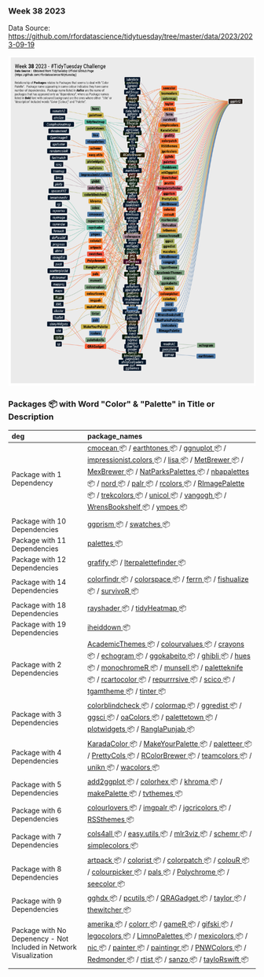 ### Week 38 2023

Data Source: <https://github.com/rfordatascience/tidytuesday/tree/master/data/2023/2023-09-19>

![](https://github.com/chichacha/tidy_tuesday/blob/main/2023/week-38/output/PNG/tidy_tuesday_wk38@2x.png?raw=true)

### Packages 📦 with Word "Color" & "Palette" in Title or Description

| deg                                                               | package_names                                                                                                                                                                                                                                                                                                                                                                                                                                                                                                                                                                                                                                                                                                                                                                                                                                                                                                                                                                                                                                                                                                                                                                                                                                                                                                                                                                                                             |
|:------------------------------------------------------------------|:--------------------------------------------------------------------------------------------------------------------------------------------------------------------------------------------------------------------------------------------------------------------------------------------------------------------------------------------------------------------------------------------------------------------------------------------------------------------------------------------------------------------------------------------------------------------------------------------------------------------------------------------------------------------------------------------------------------------------------------------------------------------------------------------------------------------------------------------------------------------------------------------------------------------------------------------------------------------------------------------------------------------------------------------------------------------------------------------------------------------------------------------------------------------------------------------------------------------------------------------------------------------------------------------------------------------------------------------------------------------------------------------------------------------------|
| Package with 1 Dependency                                         | <a href='https://CRAN.R-project.org/package=cmocean'> cmocean </a> 📦 / <a href='https://CRAN.R-project.org/package=earthtones'> earthtones </a> 📦 / <a href='https://CRAN.R-project.org/package=ggnuplot'> ggnuplot </a> 📦 / <a href='https://CRAN.R-project.org/package=impressionist.colors'> impressionist.colors </a> 📦 / <a href='https://CRAN.R-project.org/package=lisa'> lisa </a> 📦 / <a href='https://CRAN.R-project.org/package=MetBrewer'> MetBrewer </a> 📦 / <a href='https://CRAN.R-project.org/package=MexBrewer'> MexBrewer </a> 📦 / <a href='https://CRAN.R-project.org/package=NatParksPalettes'> NatParksPalettes </a> 📦 / <a href='https://CRAN.R-project.org/package=nbapalettes'> nbapalettes </a> 📦 / <a href='https://CRAN.R-project.org/package=nord'> nord </a> 📦 / <a href='https://CRAN.R-project.org/package=palr'> palr </a> 📦 / <a href='https://CRAN.R-project.org/package=rcolors'> rcolors </a> 📦 / <a href='https://CRAN.R-project.org/package=RImagePalette'> RImagePalette </a> 📦 / <a href='https://CRAN.R-project.org/package=trekcolors'> trekcolors </a> 📦 / <a href='https://CRAN.R-project.org/package=unicol'> unicol </a> 📦 / <a href='https://CRAN.R-project.org/package=vangogh'> vangogh </a> 📦 / <a href='https://CRAN.R-project.org/package=WrensBookshelf'> WrensBookshelf </a> 📦 / <a href='https://CRAN.R-project.org/package=ympes'> ympes </a> 📦 |
| Package with 10 Dependencies                                      | <a href='https://CRAN.R-project.org/package=ggprism'> ggprism </a> 📦 / <a href='https://CRAN.R-project.org/package=swatches'> swatches </a> 📦                                                                                                                                                                                                                                                                                                                                                                                                                                                                                                                                                                                                                                                                                                                                                                                                                                                                                                                                                                                                                                                                                                                                                                                                                                                                           |
| Package with 11 Dependencies                                      | <a href='https://CRAN.R-project.org/package=palettes'> palettes </a> 📦                                                                                                                                                                                                                                                                                                                                                                                                                                                                                                                                                                                                                                                                                                                                                                                                                                                                                                                                                                                                                                                                                                                                                                                                                                                                                                                                                   |
| Package with 12 Dependencies                                      | <a href='https://CRAN.R-project.org/package=grafify'> grafify </a> 📦 / <a href='https://CRAN.R-project.org/package=lterpalettefinder'> lterpalettefinder </a> 📦                                                                                                                                                                                                                                                                                                                                                                                                                                                                                                                                                                                                                                                                                                                                                                                                                                                                                                                                                                                                                                                                                                                                                                                                                                                         |
| Package with 14 Dependencies                                      | <a href='https://CRAN.R-project.org/package=colorfindr'> colorfindr </a> 📦 / <a href='https://CRAN.R-project.org/package=colorspace'> colorspace </a> 📦 / <a href='https://CRAN.R-project.org/package=ferrn'> ferrn </a> 📦 / <a href='https://CRAN.R-project.org/package=fishualize'> fishualize </a> 📦 / <a href='https://CRAN.R-project.org/package=survivoR'> survivoR </a> 📦                                                                                                                                                                                                                                                                                                                                                                                                                                                                                                                                                                                                                                                                                                                                                                                                                                                                                                                                                                                                                                     |
| Package with 18 Dependencies                                      | <a href='https://CRAN.R-project.org/package=rayshader'> rayshader </a> 📦 / <a href='https://CRAN.R-project.org/package=tidyHeatmap'> tidyHeatmap </a> 📦                                                                                                                                                                                                                                                                                                                                                                                                                                                                                                                                                                                                                                                                                                                                                                                                                                                                                                                                                                                                                                                                                                                                                                                                                                                                 |
| Package with 19 Dependencies                                      | <a href='https://CRAN.R-project.org/package=iheiddown'> iheiddown </a> 📦                                                                                                                                                                                                                                                                                                                                                                                                                                                                                                                                                                                                                                                                                                                                                                                                                                                                                                                                                                                                                                                                                                                                                                                                                                                                                                                                                 |
| Package with 2 Dependencies                                       | <a href='https://CRAN.R-project.org/package=AcademicThemes'> AcademicThemes </a> 📦 / <a href='https://CRAN.R-project.org/package=colourvalues'> colourvalues </a> 📦 / <a href='https://CRAN.R-project.org/package=crayons'> crayons </a> 📦 / <a href='https://CRAN.R-project.org/package=echogram'> echogram </a> 📦 / <a href='https://CRAN.R-project.org/package=ggokabeito'> ggokabeito </a> 📦 / <a href='https://CRAN.R-project.org/package=ghibli'> ghibli </a> 📦 / <a href='https://CRAN.R-project.org/package=hues'> hues </a> 📦 / <a href='https://CRAN.R-project.org/package=monochromeR'> monochromeR </a> 📦 / <a href='https://CRAN.R-project.org/package=munsell'> munsell </a> 📦 / <a href='https://CRAN.R-project.org/package=paletteknife'> paletteknife </a> 📦 / <a href='https://CRAN.R-project.org/package=rcartocolor'> rcartocolor </a> 📦 / <a href='https://CRAN.R-project.org/package=repurrrsive'> repurrrsive </a> 📦 / <a href='https://CRAN.R-project.org/package=scico'> scico </a> 📦 / <a href='https://CRAN.R-project.org/package=tgamtheme'> tgamtheme </a> 📦 / <a href='https://CRAN.R-project.org/package=tinter'> tinter </a> 📦                                                                                                                                                                                                                                             |
| Package with 3 Dependencies                                       | <a href='https://CRAN.R-project.org/package=colorblindcheck'> colorblindcheck </a> 📦 / <a href='https://CRAN.R-project.org/package=colormap'> colormap </a> 📦 / <a href='https://CRAN.R-project.org/package=ggredist'> ggredist </a> 📦 / <a href='https://CRAN.R-project.org/package=ggsci'> ggsci </a> 📦 / <a href='https://CRAN.R-project.org/package=oaColors'> oaColors </a> 📦 / <a href='https://CRAN.R-project.org/package=palettetown'> palettetown </a> 📦 / <a href='https://CRAN.R-project.org/package=plotwidgets'> plotwidgets </a> 📦 / <a href='https://CRAN.R-project.org/package=RanglaPunjab'> RanglaPunjab </a> 📦                                                                                                                                                                                                                                                                                                                                                                                                                                                                                                                                                                                                                                                                                                                                                                                 |
| Package with 4 Dependencies                                       | <a href='https://CRAN.R-project.org/package=KaradaColor'> KaradaColor </a> 📦 / <a href='https://CRAN.R-project.org/package=MakeYourPalette'> MakeYourPalette </a> 📦 / <a href='https://CRAN.R-project.org/package=paletteer'> paletteer </a> 📦 / <a href='https://CRAN.R-project.org/package=PrettyCols'> PrettyCols </a> 📦 / <a href='https://CRAN.R-project.org/package=RColorBrewer'> RColorBrewer </a> 📦 / <a href='https://CRAN.R-project.org/package=teamcolors'> teamcolors </a> 📦 / <a href='https://CRAN.R-project.org/package=unikn'> unikn </a> 📦 / <a href='https://CRAN.R-project.org/package=wacolors'> wacolors </a> 📦                                                                                                                                                                                                                                                                                                                                                                                                                                                                                                                                                                                                                                                                                                                                                                             |
| Package with 5 Dependencies                                       | <a href='https://CRAN.R-project.org/package=add2ggplot'> add2ggplot </a> 📦 / <a href='https://CRAN.R-project.org/package=colorhex'> colorhex </a> 📦 / <a href='https://CRAN.R-project.org/package=khroma'> khroma </a> 📦 / <a href='https://CRAN.R-project.org/package=makePalette'> makePalette </a> 📦 / <a href='https://CRAN.R-project.org/package=tvthemes'> tvthemes </a> 📦                                                                                                                                                                                                                                                                                                                                                                                                                                                                                                                                                                                                                                                                                                                                                                                                                                                                                                                                                                                                                                     |
| Package with 6 Dependencies                                       | <a href='https://CRAN.R-project.org/package=colourlovers'> colourlovers </a> 📦 / <a href='https://CRAN.R-project.org/package=imgpalr'> imgpalr </a> 📦 / <a href='https://CRAN.R-project.org/package=jgcricolors'> jgcricolors </a> 📦 / <a href='https://CRAN.R-project.org/package=RSSthemes'> RSSthemes </a> 📦                                                                                                                                                                                                                                                                                                                                                                                                                                                                                                                                                                                                                                                                                                                                                                                                                                                                                                                                                                                                                                                                                                       |
| Package with 7 Dependencies                                       | <a href='https://CRAN.R-project.org/package=cols4all'> cols4all </a> 📦 / <a href='https://CRAN.R-project.org/package=easy.utils'> easy.utils </a> 📦 / <a href='https://CRAN.R-project.org/package=mlr3viz'> mlr3viz </a> 📦 / <a href='https://CRAN.R-project.org/package=schemr'> schemr </a> 📦 / <a href='https://CRAN.R-project.org/package=simplecolors'> simplecolors </a> 📦                                                                                                                                                                                                                                                                                                                                                                                                                                                                                                                                                                                                                                                                                                                                                                                                                                                                                                                                                                                                                                     |
| Package with 8 Dependencies                                       | <a href='https://CRAN.R-project.org/package=artpack'> artpack </a> 📦 / <a href='https://CRAN.R-project.org/package=colorist'> colorist </a> 📦 / <a href='https://CRAN.R-project.org/package=colorpatch'> colorpatch </a> 📦 / <a href='https://CRAN.R-project.org/package=colouR'> colouR </a> 📦 / <a href='https://CRAN.R-project.org/package=colourpicker'> colourpicker </a> 📦 / <a href='https://CRAN.R-project.org/package=pals'> pals </a> 📦 / <a href='https://CRAN.R-project.org/package=Polychrome'> Polychrome </a> 📦 / <a href='https://CRAN.R-project.org/package=seecolor'> seecolor </a> 📦                                                                                                                                                                                                                                                                                                                                                                                                                                                                                                                                                                                                                                                                                                                                                                                                           |
| Package with 9 Dependencies                                       | <a href='https://CRAN.R-project.org/package=gghdx'> gghdx </a> 📦 / <a href='https://CRAN.R-project.org/package=pcutils'> pcutils </a> 📦 / <a href='https://CRAN.R-project.org/package=QRAGadget'> QRAGadget </a> 📦 / <a href='https://CRAN.R-project.org/package=taylor'> taylor </a> 📦 / <a href='https://CRAN.R-project.org/package=thewitcher'> thewitcher </a> 📦                                                                                                                                                                                                                                                                                                                                                                                                                                                                                                                                                                                                                                                                                                                                                                                                                                                                                                                                                                                                                                                 |
| Package with No Depenency - Not Included in Network Visualization | <a href='https://CRAN.R-project.org/package=amerika'> amerika </a> 📦 / <a href='https://CRAN.R-project.org/package=colorr'> colorr </a> 📦 / <a href='https://CRAN.R-project.org/package=gameR'> gameR </a> 📦 / <a href='https://CRAN.R-project.org/package=gifski'> gifski </a> 📦 / <a href='https://CRAN.R-project.org/package=legocolors'> legocolors </a> 📦 / <a href='https://CRAN.R-project.org/package=LimnoPalettes'> LimnoPalettes </a> 📦 / <a href='https://CRAN.R-project.org/package=mexicolors'> mexicolors </a> 📦 / <a href='https://CRAN.R-project.org/package=nic'> nic </a> 📦 / <a href='https://CRAN.R-project.org/package=painter'> painter </a> 📦 / <a href='https://CRAN.R-project.org/package=paintingr'> paintingr </a> 📦 / <a href='https://CRAN.R-project.org/package=PNWColors'> PNWColors </a> 📦 / <a href='https://CRAN.R-project.org/package=Redmonder'> Redmonder </a> 📦 / <a href='https://CRAN.R-project.org/package=rtist'> rtist </a> 📦 / <a href='https://CRAN.R-project.org/package=sanzo'> sanzo </a> 📦 / <a href='https://CRAN.R-project.org/package=tayloRswift'> tayloRswift </a> 📦                                                                                                                                                                                                                                                                                 |

